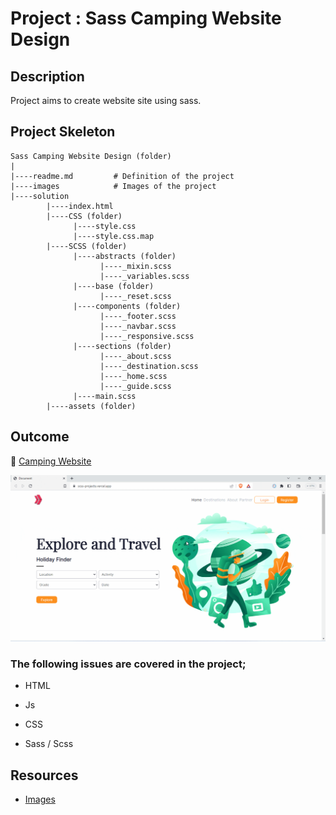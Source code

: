 # Project : Sass Camping Website Design

## Description

Project aims to create website site using sass.

## Project Skeleton

```
Sass Camping Website Design (folder)
|
|----readme.md         # Definition of the project
|----images            # Images of the project
|----solution
        |----index.html
        |----CSS (folder)
              |----style.css
              |----style.css.map
        |----SCSS (folder)
              |----abstracts (folder)
                    |----_mixin.scss
                    |----_variables.scss
              |----base (folder)
                    |----_reset.scss
              |----components (folder)
                    |----_footer.scss
                    |----_navbar.scss
                    |----_responsive.scss
              |----sections (folder)
                    |----_about.scss
                    |----_destination.scss
                    |----_home.scss
                    |----_guide.scss
              |----main.scss
        |----assets (folder)
```

## Outcome

🔗 [Camping Website](https://sass-camping.netlify.app)

![Project  Snapshot](./Sass.gif)

### The following issues are covered in the project;

- HTML

- Js

- CSS

- Sass / Scss

## Resources

- [Images](./assets)
